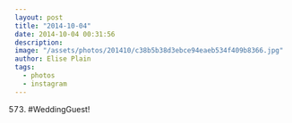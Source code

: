 ```yaml
---
layout: post
title: "2014-10-04"
date: 2014-10-04 00:31:56
description: 
image: "/assets/photos/201410/c38b5b38d3ebce94eaeb534f409b8366.jpg"
author: Elise Plain
tags: 
  - photos
  - instagram
---
```


573. #WeddingGuest!
<p></p>
